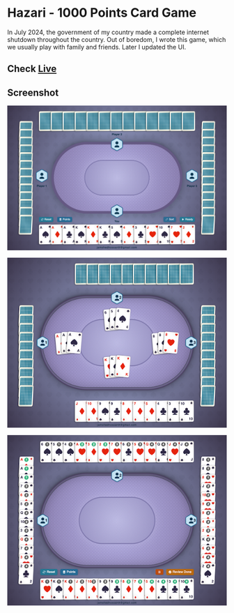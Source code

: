 # Hazari - 1000 Points Card Game

In July 2024, the government of my country made a complete internet shutdown throughout the country. Out of boredom, I wrote this game, which we usually play with family and friends. Later I updated the UI.

## Check [Live](https://jamshedhossan9.github.io/hazari/)

## Screenshot
<p align="center">
    <img src="https://github.com/jamshedhossan9/hazari/blob/main/screenshots/a2.png?raw=true" width="600" >
</p>
<p align="center">
    <img src="https://github.com/jamshedhossan9/hazari/blob/main/screenshots/b3.png?raw=true" width="600" >
</p>
<p align="center">
    <img src="https://github.com/jamshedhossan9/hazari/blob/main/screenshots/c3.png?raw=true" width="600" >
</p>